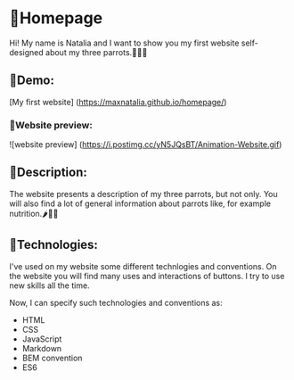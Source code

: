 # 📎Homepage
Hi! My name is Natalia and I want to show you my first website self-designed about my three parrots.🦜🦜🦜

## 📎Demo:
[My first website] (https://maxnatalia.github.io/homepage/)

### 📎Website preview:
![website preview] (https://i.postimg.cc/yN5JQsBT/Animation-Website.gif)

## 📎Description:
The website presents a description of my three parrots, but not only. You will also find a lot of general information about parrots like, for example nutrition.🌶🍊🍎

## 📎Technologies:
I've used on my website some different technlogies and conventions. On the website you will find many uses and interactions of buttons. I try to use new skills all the time.

Now, I can specify such technologies and conventions as:
- HTML
- CSS
- JavaScript
- Markdown
- BEM convention
- ES6



